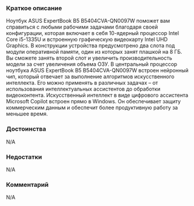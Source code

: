 ### **Краткое описание**
Ноутбук ASUS ExpertBook B5 B5404CVA-QN0097W поможет вам справиться с любыми рабочими задачами благодаря своей конфигурации, которая включает в себя 10-ядерный процессор Intel Core i5-1335U и встроенную графическую видеокарту Intel UHD Graphics. В конструкции устройства предусмотрено два слота под модули оперативной памяти, один из которых занят плашкой на 8 ГБ. Вы сможете занять второй слот и увеличить производительность модели за счет увеличения объема ОЗУ.  В центральный процессор ноутбука ASUS ExpertBook B5 B5404CVA-QN0097W встроен нейронный чип, который отвечает за выполнение алгоритмов искусственного интеллекта. Его можно применять в различных задачах – от использования интеллектуальных ассистентов до обработки видеоконтента. Искусственный интеллект в виде цифрового ассистента Microsoft Copilot встроен прямо в Windows. Он обеспечивает защиту коммерческим данным и обеспечит более продуктивную работу за меньшее время.

### **Достоинства**
N/A

### **Недостатки**
N/A

### **Комментарий**
N/A
